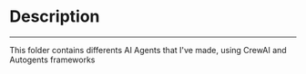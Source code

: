 # Description
---
This folder contains differents AI Agents that I've made, using CrewAI and Autogents frameworks
